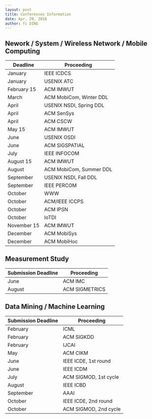 ```yaml
---
layout: post
title: Conferences Information
date: Apr. 29, 2018
author: Yi DING
---
```




## Nework / System / Wireless Network / Mobile Computing

| Deadline    | Proceeding              |
| ----------- | ----------------------- |
| January     | IEEE ICDCS              |
| January     | USENIX ATC              |
| February 15 | ACM IMWUT               |
| March       | ACM MobiCom, Winter DDL |
| April       | USENIX NSDI, Spring DDL |
| April       | ACM SenSys              |
| April       | ACM CSCW                |
| May 15      | ACM IMWUT               |
| June        | USENIX OSDI             |
| June        | ACM SIGSPATIAL          |
| July        | IEEE INFOCOM            |
| August 15   | ACM IMWUT               |
| August      | ACM MobiCom, Summer DDL |
| September   | USENIX NSDI, Fall DDL   |
| September   | IEEE PERCOM             |
| October     | WWW                     |
| October     | ACM/IEEE ICCPS          |
| October     | ACM IPSN                |
| October     | IoTDI                   |
| November 15 | ACM IMWUT               |
| December    | ACM MobiSys             |
| December    | ACM MobiHoc             |



## Measurement Study

| Submission Deadline | Proceeding     |
| ------------------- | -------------- |
| June                | ACM IMC        |
| August              | ACM SIGMETRICS |



## Data Mining / Machine Learning

| Submission Deadline | Proceeding            |
| ------------------- | --------------------- |
| February            | ICML                  |
| February            | ACM SIGKDD            |
| February            | IJCAI                 |
| May                 | ACM CIKM              |
| June                | IEEE ICDE, 1st round  |
| June                | IEEE ICDM             |
| July                | ACM SIGMOD, 1st cycle |
| August              | IEEE ICBD             |
| September           | AAAI                  |
| October             | IEEE ICDE, 2nd round  |
| October             | ACM SIGMOD, 2nd cycle |



